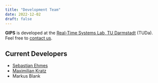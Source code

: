 ```yaml
---
title: "Development Team"
date: 2022-12-02
draft: false
---
```


**GIPS** is developed at the [Real-Time Systems Lab, TU Darmstadt](https://www.es.tu-darmstadt.de/en/) (TUDa).
Feel free to [contact us](../contact).


## Current Developers

- [Sebastian Ehmes](https://www.es.tu-darmstadt.de/es/team/sebastian-ehmes/)
- [Maximilian Kratz](https://www.es.tu-darmstadt.de/es/team/maximilian-kratz)
- Markus Blank

